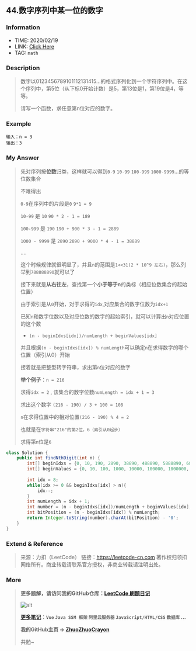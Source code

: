 ## 44.数字序列中某一位的数字

### Information

* TIME: 2020/02/19
* LINK: [Click Here](https://leetcode-cn.com/problems/shu-zi-xu-lie-zhong-mou-yi-wei-de-shu-zi-lcof/)
* TAG: `math`

### Description

> 数字以0123456789101112131415…的格式序列化到一个字符序列中。在这个序列中，第5位（从下标0开始计数）是5，第13位是1，第19位是4，等等。
>
> 请写一个函数，求任意第n位对应的数字。
>

### Example

```text
输入：n = 3
输出：3
```

### My Answer

> 先对序列按**位数**归类，这样就可以得到`0-9` `10-99` `100-999` `1000-9999`...的等位数集合
>
> 不难得出
>
> `0-9`在序列中的片段是`0` `9*1 = 9`
>
> `10-99` 是 `10`  `90 * 2 - 1 = 189`
>
> `100-999` 是 `190` `190 + 900 * 3 - 1 = 2889`
>
> `1000 - 9999` 是 `2890`  `2890 + 9000 * 4 - 1 = 38889`
>
> ....
>
> 这个时候规律就很明显了，并且`n`的范围是`1<<31(2 * 10^9 左右)`，那么列举到`788888890`就可以了
>
> 接下来就是**从右往左**，查找第一个**小于等于n**的类标（相应位数集合的起始位置）
>
> 由于索引是从`0`开始，对于求得的`idx`,对应集合的数字位数为`idx+1`
>
> 已知`n`和数字位数以及对应位数的数字的起始索引，就可以计算出`n`对应位置的这个数
>
> * `(n - beginIdxs[idx])/numLength + beginValues[idx]`
>
> 并且根据`(n - beginIdxs[idx]) % numLength`可以确定`n`在求得数字的哪个位置（索引从0）开始
>
> 接着就是把整型转字符串，求出第`n`位对应的数字
>
> **举个例子**：`n = 216`
>
> 求得`idx = 2` , 该集合的数字位数`numLength = idx + 1 = 3`
>
> 求出这个数字 `(216 - 190) / 3 + 100 = 108`
>
> `n`在求得位置中的相对位置`(216 - 190) % 4 = 2`
>
> 也就是在`字符串"216"的第2位，6（索引从0起步）`
>
> 求得第`n`位是`6`

```java
class Solution {
    public int findNthDigit(int n) {
        int[] beginIdxs = {0, 10, 190, 2890, 38890, 488890, 5888890, 68888890, 788888890};
        int[] beginValues = {0, 10, 100, 1000, 10000, 100000, 1000000, 10000000, 100000000};
        
        int idx = 8;
        while(idx >= 0 && beginIdxs[idx] > n){
            idx--;
        }
        int numLength = idx + 1;
        int number = (n - beginIdxs[idx])/numLength + beginValues[idx];
        int bitPosition = (n - beginIdxs[idx]) % numLength;
        return Integer.toString(number).charAt(bitPosition) - '0';
    }
}
```

### Extend & Reference

> 来源：力扣（LeetCode）
> 链接：https://leetcode-cn.com
> 著作权归领扣网络所有。商业转载请联系官方授权，非商业转载请注明出处。

### More

> **更多题解，请访问我的GitHub仓库：[LeetCode 刷题日记](https://github.com/ZhuoZhuoCrayon/my-Nodes/blob/master/Daily/README_2020.md)**
>
> ![alt](https://raw.githubusercontent.com/ZhuoZhuoCrayon/my-Nodes/master/Daily/img/mynode.png)
>
> [**更多笔记**](https://github.com/ZhuoZhuoCrayon/my-Nodes)：**`Vue` `Java SSM 框架` `阿里云服务器` `JavaScript/HTML/CSS`   `数据库` ...**
>
> **我的GitHub主页 -> [ZhuoZhuoCrayon](https://github.com/ZhuoZhuoCrayon)**
>
> 共勉~

